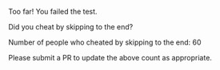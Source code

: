 Too far! You failed the test.

Did you cheat by skipping to the end? 

Number of people who cheated by skipping to the end: 60

Please submit a PR to update the above count as appropriate.
